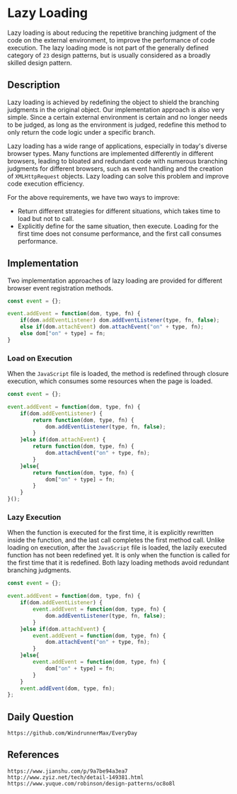 # Lazy Loading

Lazy loading is about reducing the repetitive branching judgment of the code on the external environment, to improve the performance of code execution. The lazy loading mode is not part of the generally defined category of `23` design patterns, but is usually considered as a broadly skilled design pattern.

## Description

Lazy loading is achieved by redefining the object to shield the branching judgments in the original object. Our implementation approach is also very simple. Since a certain external environment is certain and no longer needs to be judged, as long as the environment is judged, redefine this method to only return the code logic under a specific branch.

Lazy loading has a wide range of applications, especially in today's diverse browser types. Many functions are implemented differently in different browsers, leading to bloated and redundant code with numerous branching judgments for different browsers, such as event handling and the creation of `XMLHttpRequest` objects. Lazy loading can solve this problem and improve code execution efficiency.

For the above requirements, we have two ways to improve:
* Return different strategies for different situations, which takes time to load but not to call.
* Explicitly define for the same situation, then execute. Loading for the first time does not consume performance, and the first call consumes performance.

## Implementation

Two implementation approaches of lazy loading are provided for different browser event registration methods.

```javascript
const event = {};

event.addEvent = function(dom, type, fn) {
    if(dom.addEventListener) dom.addEventListener(type, fn, false);
    else if(dom.attachEvent) dom.attachEvent("on" + type, fn);
    else dom["on" + type] = fn;
}
```

### Load on Execution

When the `JavaScript` file is loaded, the method is redefined through closure execution, which consumes some resources when the page is loaded.

```javascript
const event = {};

event.addEvent = function(dom, type, fn) {
    if(dom.addEventListener) {
        return function(dom, type, fn) {
            dom.addEventListener(type, fn, false);
        }
    }else if(dom.attachEvent) {
        return function(dom, type, fn) {
            dom.attachEvent("on" + type, fn);
        }
    }else{
        return function(dom, type, fn) {
            dom["on" + type] = fn;
        }
    }
}();
```

### Lazy Execution

When the function is executed for the first time, it is explicitly rewritten inside the function, and the last call completes the first method call. Unlike loading on execution, after the `JavaScript` file is loaded, the lazily executed function has not been redefined yet. It is only when the function is called for the first time that it is redefined. Both lazy loading methods avoid redundant branching judgments.

```javascript
const event = {};

event.addEvent = function(dom, type, fn) {
    if(dom.addEventListener) {
        event.addEvent = function(dom, type, fn) {
            dom.addEventListener(type, fn, false);
        }
    }else if(dom.attachEvent) {
        event.addEvent = function(dom, type, fn) {
            dom.attachEvent("on" + type, fn);
        }
    }else{
        event.addEvent = function(dom, type, fn) {
            dom["on" + type] = fn;
        }
    }
    event.addEvent(dom, type, fn);
};
```

## Daily Question

```
https://github.com/WindrunnerMax/EveryDay
```

## References

```
https://www.jianshu.com/p/9a7be94a3ea7
http://www.zyiz.net/tech/detail-149381.html
https://www.yuque.com/robinson/design-patterns/oc8o8l
```
